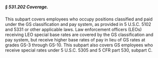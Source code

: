 ##### § 531.202 Coverage. #####

This subpart covers employees who occupy positions classified and paid under the GS classification and pay system, as provided in 5 U.S.C. 5102 and 5331 or other applicable laws. Law enforcement officers (LEOs) receiving LEO special base rates are covered by the GS classification and pay system, but receive higher base rates of pay in lieu of GS rates at grades GS-3 through GS-10. This subpart also covers GS employees who receive special rates under 5 U.S.C. 5305 and 5 CFR part 530, subpart C.